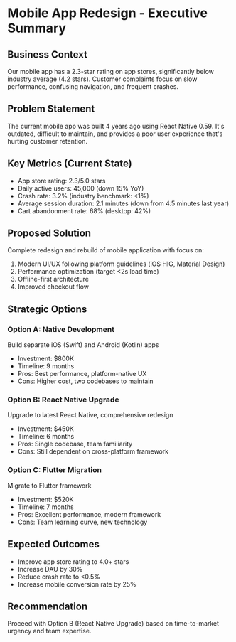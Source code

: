 # Mobile App Redesign - Executive Summary

## Business Context
Our mobile app has a 2.3-star rating on app stores, significantly below industry average (4.2 stars). Customer complaints focus on slow performance, confusing navigation, and frequent crashes.

## Problem Statement
The current mobile app was built 4 years ago using React Native 0.59. It's outdated, difficult to maintain, and provides a poor user experience that's hurting customer retention.

## Key Metrics (Current State)
- App store rating: 2.3/5.0 stars
- Daily active users: 45,000 (down 15% YoY)
- Crash rate: 3.2% (industry benchmark: <1%)
- Average session duration: 2.1 minutes (down from 4.5 minutes last year)
- Cart abandonment rate: 68% (desktop: 42%)

## Proposed Solution
Complete redesign and rebuild of mobile application with focus on:
1. Modern UI/UX following platform guidelines (iOS HIG, Material Design)
2. Performance optimization (target <2s load time)
3. Offline-first architecture
4. Improved checkout flow

## Strategic Options

### Option A: Native Development
Build separate iOS (Swift) and Android (Kotlin) apps
- Investment: $800K
- Timeline: 9 months
- Pros: Best performance, platform-native UX
- Cons: Higher cost, two codebases to maintain

### Option B: React Native Upgrade
Upgrade to latest React Native, comprehensive redesign
- Investment: $450K
- Timeline: 6 months
- Pros: Single codebase, team familiarity
- Cons: Still dependent on cross-platform framework

### Option C: Flutter Migration
Migrate to Flutter framework
- Investment: $520K
- Timeline: 7 months
- Pros: Excellent performance, modern framework
- Cons: Team learning curve, new technology

## Expected Outcomes
- Improve app store rating to 4.0+ stars
- Increase DAU by 30%
- Reduce crash rate to <0.5%
- Increase mobile conversion rate by 25%

## Recommendation
Proceed with Option B (React Native Upgrade) based on time-to-market urgency and team expertise.
